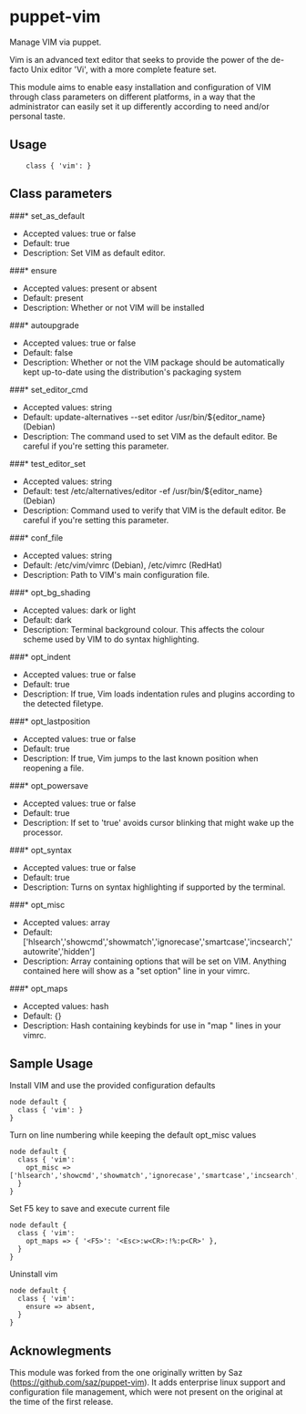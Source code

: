 # puppet-vim

Manage VIM via puppet.

Vim is an advanced text editor that seeks to provide the power of the de-facto Unix editor 'Vi', with a more complete feature set. 

This module aims to enable easy installation and configuration of VIM through class parameters on different platforms, in a way that the administrator can easily set it up differently according to need and/or personal taste.

## Usage

```
    class { 'vim': }
```

## Class parameters
###* set_as_default
* Accepted values: true or false
* Default: true
* Description: Set VIM as default editor.

###* ensure 
* Accepted values: present or absent 
* Default: present
* Description: Whether or not VIM will be installed

###* autoupgrade 
* Accepted values: true or false
* Default: false
* Description: Whether or not the VIM package should be automatically kept up-to-date using the distribution's packaging system

###* set_editor_cmd
* Accepted values: string
* Default: update-alternatives --set editor /usr/bin/${editor_name} (Debian)
* Description: The command used to set VIM as the default editor. Be careful if you're setting this parameter.

###* test_editor_set 
* Accepted values: string
* Default: test /etc/alternatives/editor -ef /usr/bin/${editor_name} (Debian)
* Description: Command used to verify that VIM is the default editor. Be careful if you're setting this parameter.

###* conf_file
* Accepted values: string
* Default: /etc/vim/vimrc (Debian), /etc/vimrc (RedHat)
* Description: Path to VIM's main configuration file.

###* opt_bg_shading
* Accepted values: dark or light
* Default: dark
* Description: Terminal background colour. This affects the colour scheme used by VIM to do syntax highlighting.

###* opt_indent
* Accepted values: true or false
* Default: true
* Description: If true, Vim loads indentation rules and plugins according to the detected filetype.

###* opt_lastposition
* Accepted values: true or false
* Default: true
* Description: If true, Vim jumps to the last known position when reopening a file.

###* opt_powersave
* Accepted values: true or false
* Default: true
* Description: If set to 'true' avoids cursor blinking that might wake up the processor.

###* opt_syntax
* Accepted values: true or false
* Default: true
* Description: Turns on syntax highlighting if supported by the terminal.

###* opt_misc
* Accepted values: array
* Default: ['hlsearch','showcmd','showmatch','ignorecase','smartcase','incsearch','autowrite','hidden']
* Description: Array containing options that will be set on VIM. Anything contained here will show as a "set option" line in your vimrc.

###* opt_maps
* Accepted values: hash
* Default: {}
* Description: Hash containing keybinds for use in "map <k> <v>" lines in your vimrc.

## Sample Usage
Install VIM and use the provided configuration defaults
```
node default {
  class { 'vim': }
}
```
Turn on line numbering while keeping the default opt_misc values
```
node default {
  class { 'vim':
    opt_misc => ['hlsearch','showcmd','showmatch','ignorecase','smartcase','incsearch','autowrite','hidden','number'],
  }
}
```
Set F5 key to save and execute current file
```
node default {
  class { 'vim':
    opt_maps => { '<F5>': '<Esc>:w<CR>:!%:p<CR>' },
  }
}
```
Uninstall vim
```
node default {
  class { 'vim':
    ensure => absent,
  }
}
```

## Acknowlegments
This module was forked from the one originally written by Saz (https://github.com/saz/puppet-vim). It adds enterprise linux support and configuration file management, which were not present on the original at the time of the first release.
